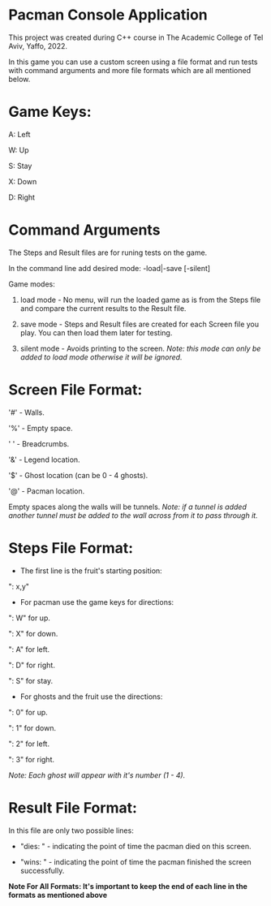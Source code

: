 # Pacman Console Application
This project was created during C++ course in The Academic College of Tel Aviv, Yaffo, 2022.

In this game you can use a custom screen using a file format and run tests with command arguments and more file formats which are all mentioned below.

# Game Keys:
A: Left

W: Up

S: Stay

X: Down

D: Right

# Command Arguments
The Steps and Result files are for runing tests on the game.

In the command line add desired mode: -load|-save [-silent]

Game modes:
1. load mode - No menu, will run the loaded game as is from the Steps file and compare the current results to the Result file.

2. save mode - Steps and Result files are created for each Screen file you play. You can then load them later for testing.

3. silent mode - Avoids printing to the screen. *Note: this mode can only be added to load mode otherwise it will be ignored.*

# Screen File Format:
'#' - Walls.

'%' - Empty space.

' ' - Breadcrumbs.

'&' - Legend location.

'$' - Ghost location (can be 0 - 4 ghosts).

'@' - Pacman location.

Empty spaces along the walls will be tunnels.
*Note: if a tunnel is added another tunnel must be added to the wall across from it to pass through it.*

# Steps File Format:
- The first line is the fruit's starting position:

": x,y"

- For pacman use the game keys for directions:

": W" for up.

": X" for down.

": A" for left.

": D" for right.

": S" for stay.

- For ghosts and the fruit use the directions:

": 0" for up.

": 1" for down.

": 2" for left.

": 3" for right.

*Note: Each ghost will appear with it's number (1 - 4).*

# Result File Format:
In this file are only two possible lines:

- "dies: <Time>" - indicating the point of time the pacman died on this screen.

- "wins: <Time>" - indicating the point of time the pacman finished the screen successfully.


**Note For All Formats: It's important to keep the end of each line in the formats as mentioned above**
